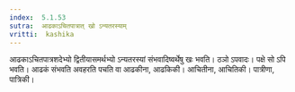 ```yaml
---
index:  5.1.53
sutra:  आढकाऽचितपात्रात् खो ऽन्यतरस्याम्
vritti:  kashika 
---
```


आढकाऽचितपात्रशदेभ्यो द्वितीयासमर्थभ्यो ऽन्यतरस्यां संभवादिष्वर्थेषु खः भवति। ठञो ऽपवादः। पक्षे सो ऽपि भवति। आढकं संभवति अवहरति पचति वा आढकीना, आढकिकी। आचितीना, आचितिकी। पात्रीणा, पात्रिकी।

